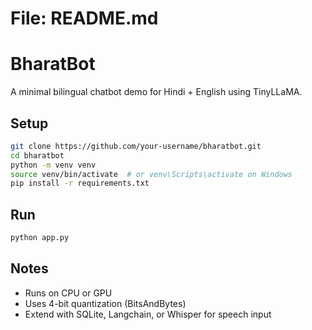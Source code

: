 # File: README.md
# BharatBot

A minimal bilingual chatbot demo for Hindi + English using TinyLLaMA.

## Setup
```bash
git clone https://github.com/your-username/bharatbot.git
cd bharatbot
python -m venv venv
source venv/bin/activate  # or venv\Scripts\activate on Windows
pip install -r requirements.txt
```

## Run
```bash
python app.py
```

## Notes
- Runs on CPU or GPU
- Uses 4-bit quantization (BitsAndBytes)
- Extend with SQLite, Langchain, or Whisper for speech input

